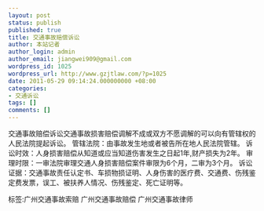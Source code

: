```yaml
---
layout: post
status: publish
published: true
title: 交通事故赔偿诉讼
author: 本站记者
author_login: admin
author_email: jiangwei909@gmail.com
wordpress_id: 1025
wordpress_url: http://www.gzjtlaw.com/?p=1025
date: 2011-05-29 09:14:24.000000000 +08:00
categories:
- 交通诉讼
tags: []
comments: []
---
```

交通事故赔偿诉讼交通事故损害赔偿调解不成或双方不愿调解的可以向有管辖权的人民法院提起诉讼。  管辖法院：由事故发生地或者被告所在地人民法院管辖。  诉讼时效：人身损害赔偿从知道或应当知道伤害发生之日起1年,财产损失为2年。  审理时限：一审法院审理交通人身损害赔偿案件审限为6个月，二审为3个月。 诉讼证据：交通事故责任认定书、车损物损证明、人身伤害的医疗费、交通费、伤残鉴定费发票，误工、被扶养人情况、伤残鉴定、死亡证明等。标签:广州交通事故索赔 广州交通事故赔偿 广州交通事故律师

